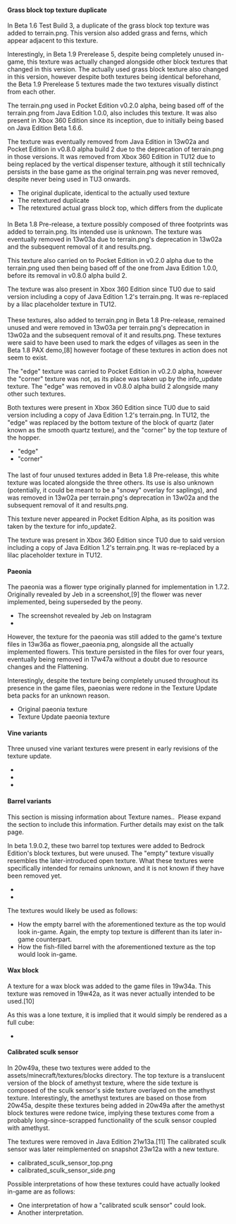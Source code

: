 #### Grass block top texture duplicate
In Beta 1.6 Test Build 3, a duplicate of the grass block top texture was added to terrain.png. This version also added grass and ferns, which appear adjacent to this texture.

Interestingly, in Beta 1.9 Prerelease 5, despite being completely unused in-game, this texture was actually changed alongside other block textures that changed in this version. The actually used grass block texture also changed in this version, however despite both textures being identical beforehand, the Beta 1.9 Prerelease 5 textures made the two textures visually distinct from each other.

The terrain.png used in Pocket Edition v0.2.0 alpha, being based off of the terrain.png from Java Edition 1.0.0, also includes this texture. It was also present in Xbox 360 Edition since its inception, due to initially being based on Java Edition Beta 1.6.6.

The texture was eventually removed from Java Edition in 13w02a and Pocket Edition in v0.8.0 alpha build 2 due to the deprecation of terrain.png in those versions. It was removed from Xbox 360 Edition in TU12 due to being replaced by the vertical dispenser texture, although it still technically persists in the base game as the original terrain.png was never removed, despite never being used in TU3 onwards.

- The original duplicate, identical to the actually used texture
- The retextured duplicate
- The retextured actual grass block top, which differs from the duplicate


#### 
In Beta 1.8 Pre-release, a texture possibly composed of three footprints was added to terrain.png. Its intended use is unknown. The texture was eventually removed in 13w03a due to terrain.png's deprecation in 13w02a and the subsequent removal of it and results.png.

This texture also carried on to Pocket Edition in v0.2.0 alpha due to the terrain.png used then being based off of the one from Java Edition 1.0.0, before its removal in v0.8.0 alpha build 2.

The texture was also present in Xbox 360 Edition since TU0 due to said version including a copy of Java Edition 1.2's terrain.png. It was re-replaced by a lilac placeholder texture in TU12.






#### 
These textures, also added to terrain.png in Beta 1.8 Pre-release, remained unused and were removed in 13w03a per terrain.png's deprecation in 13w02a and the subsequent removal of it and results.png. These textures were said to have been used to mark the edges of villages as seen in the Beta 1.8 PAX demo,[8] however footage of these textures in action does not seem to exist.

The "edge" texture was carried to Pocket Edition in v0.2.0 alpha, however the "corner" texture was not, as its place was taken up by the info_update texture. The "edge" was removed in v0.8.0 alpha build 2 alongside many other such textures.

Both textures were present in Xbox 360 Edition since TU0 due to said version including a copy of Java Edition 1.2's terrain.png. In TU12, the "edge" was replaced by the bottom texture of the block of quartz (later known as the smooth quartz texture), and the "corner" by the top texture of the hopper.

- "edge"
- "corner"


#### 
The last of four unused textures added in Beta 1.8 Pre-release, this white texture was located alongside the three others. Its use is also unknown (potentially, it could be meant to be a "snowy" overlay for saplings), and was removed in 13w02a per terrain.png's deprecation in 13w02a and the subsequent removal of it and results.png.

This texture never appeared in Pocket Edition Alpha, as its position was taken by the texture for info_update2.

The texture was present in Xbox 360 Edition since TU0 due to said version including a copy of Java Edition 1.2's terrain.png. It was re-replaced by a lilac placeholder texture in TU12.







#### Paeonia
The paeonia was a flower type originally planned for implementation in 1.7.2. Originally revealed by Jeb in a screenshot,[9] the flower was never implemented, being superseded by the peony.

- The screenshot revealed by Jeb on Instagram
- 

However, the texture for the paeonia was still added to the game's texture files in 13w36a as flower_paeonia.png, alongside all the actually implemented flowers. This texture persisted in the files for over four years, eventually being removed in 17w47a without a doubt due to resource changes and the Flattening.

Interestingly, despite the texture being completely unused throughout its presence in the game files, paeonias were redone in the Texture Update beta packs for an unknown reason.

- Original paeonia texture
- Texture Update paeonia texture


#### Vine variants
Three unused vine variant textures were present in early revisions of the texture update.

- 
- 
- 


#### Barrel variants

  

This section is missing information about Texture names.. 
Please expand the section to include this information. Further details may exist on the talk page.


In beta 1.9.0.2, these two barrel top textures were added to Bedrock Edition's block textures, but were unused. The "empty" texture visually resembles the later-introduced open texture. What these textures were specifically intended for remains unknown, and it is not known if they have been removed yet.

- 
- 

The textures would likely be used as follows:

- How the empty barrel with the aforementioned texture as the top would look in-game. Again, the empty top texture is different than its later in-game counterpart.
- How the fish-filled barrel with the aforementioned texture as the top would look in-game.


#### Wax block
A texture for a wax block was added to the game files in 19w34a. This texture was removed in 19w42a, as it was never actually intended to be used.[10]





As this was a lone texture, it is implied that it would simply be rendered as a full cube:

- 


#### Calibrated sculk sensor
In 20w49a, these two textures were added to the assets/minecraft/textures/blocks directory. The top texture is a translucent version of the block of amethyst texture, where the side texture is composed of the sculk sensor's side texture overlayed on the amethyst texture. Interestingly, the amethyst textures are based on those from 20w45a, despite these textures being added in 20w49a after the amethyst block textures were redone twice, implying these textures come from a probably long-since-scrapped functionality of the sculk sensor coupled with amethyst. 

The textures were removed in Java Edition 21w13a.[11] The calibrated sculk sensor was later reimplemented on snapshot 23w12a with a new texture.

- calibrated_sculk_sensor_top.png
- calibrated_sculk_sensor_side.png

Possible interpretations of how these textures could have actually looked in-game are as follows:

- One interpretation of how a "calibrated sculk sensor" could look.
- Another interpretation.


